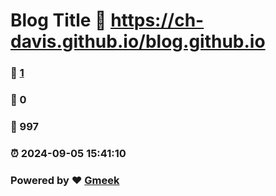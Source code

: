# Blog Title :link: https://ch-davis.github.io/blog.github.io 
### :page_facing_up: [1](https://ch-davis.github.io/blog.github.io/tag.html) 
### :speech_balloon: 0 
### :hibiscus: 997 
### :alarm_clock: 2024-09-05 15:41:10 
### Powered by :heart: [Gmeek](https://github.com/Meekdai/Gmeek)

